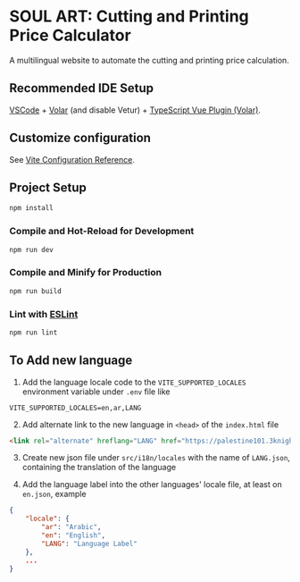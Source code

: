 # SOUL ART: Cutting and Printing Price Calculator

A multilingual website to automate the cutting and printing price calculation.

## Recommended IDE Setup

[VSCode](https://code.visualstudio.com/) + [Volar](https://marketplace.visualstudio.com/items?itemName=Vue.volar) (and disable Vetur) + [TypeScript Vue Plugin (Volar)](https://marketplace.visualstudio.com/items?itemName=Vue.vscode-typescript-vue-plugin).

## Customize configuration

See [Vite Configuration Reference](https://vitejs.dev/config/).

## Project Setup

```sh
npm install
```

### Compile and Hot-Reload for Development

```sh
npm run dev
```

### Compile and Minify for Production

```sh
npm run build
```

### Lint with [ESLint](https://eslint.org/)

```sh
npm run lint
```

## To Add new language

1. Add the language locale code to the `VITE_SUPPORTED_LOCALES` environment variable under `.env` file like

```
VITE_SUPPORTED_LOCALES=en,ar,LANG
```

2. Add alternate link to the new language in `<head>` of the `index.html` file

```html
<link rel="alternate" hreflang="LANG" href="https://palestine101.3knights.tech/LANG" >
```

3. Create new json file under `src/i18n/locales` with the name of `LANG.json`, containing the translation of the language

4. Add the language label into the other languages' locale file, at least on `en.json`, example

```json
{
    "locale": {
        "ar": "Arabic",
        "en": "English",
        "LANG": "Language Label"
    },
    ...
}
```